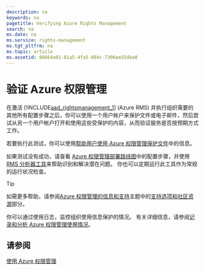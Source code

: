 ```yaml
---
description: na
keywords: na
pagetitle: Verifying Azure Rights Management
search: na
ms.date: na
ms.service: rights-management
ms.tgt_pltfrm: na
ms.topic: article
ms.assetid: 08664a01-81a5-4fa5-884c-7306ee55dba0
---
```

# 验证 Azure 权限管理
在激活 [!INCLUDE[aad_rightsmanagement_1](../Token/aad_rightsmanagement_1_md.md)] (Azure RMS) 并执行组织需要的其他所有配置步骤之后，你可以使用一个用户帐户来保护文件或电子邮件，然后尝试从另一个用户帐户打开和使用这些受保护的内容，从而验证服务是否按预期方式工作。

若要执行此测试，你可以使用[帮助用户使用 Azure 权限管理保护文件](../Topic/Helping_Users_to_Protect_Files_by_Using_Azure_Rights_Management.md)中的信息。

如果测试没有成功，请查看 [Azure 权限管理部署路线图](../Topic/Azure_Rights_Management_Deployment_Roadmap.md)中的配置步骤，并使用 [RMS 分析器工具](http://www.microsoft.com/en-us/download/details.aspx?id=46437)来帮助识别和解决潜在问题。 你也可以定期运行此工具作为常规的运行状况检查。

> [!TIP]
> 如需更多帮助，请参阅[Azure 权限管理的信息和支持](../Topic/Information_and_Support_for_Azure_Rights_Management.md)主题中的[支持选项和社区资源](../Topic/Information_and_Support_for_Azure_Rights_Management.md#BKMK_SupportOptions)部分。

你可以通过使用日志，监控组织使用信息保护的情况。 有关详细信息，请参阅[记录和分析 Azure 权限管理使用情况](../Topic/Logging_and_Analyzing_Azure_Rights_Management_Usage.md)。

## 请参阅
[使用 Azure 权限管理](../Topic/Using_Azure_Rights_Management.md)

